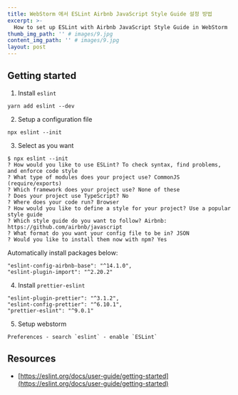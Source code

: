 ```yaml
---
title: WebStorm 에서 ESLint Airbnb JavaScript Style Guide 설정 방법
excerpt: >-
  How to set up ESLint with Airbnb JavaScript Style Guide in WebStorm
thumb_img_path: '' # images/9.jpg
content_img_path: '' # images/9.jpg
layout: post
---
```


## Getting started

1. Install `eslint`
```
yarn add eslint --dev
```

2. Setup a configuration file
```
npx eslint --init
```

3. Select as you want
```
$ npx eslint --init
? How would you like to use ESLint? To check syntax, find problems, and enforce code style
? What type of modules does your project use? CommonJS (require/exports)
? Which framework does your project use? None of these
? Does your project use TypeScript? No
? Where does your code run? Browser
? How would you like to define a style for your project? Use a popular style guide
? Which style guide do you want to follow? Airbnb: https://github.com/airbnb/javascript
? What format do you want your config file to be in? JSON
? Would you like to install them now with npm? Yes
```
Automatically install packages below:
```
"eslint-config-airbnb-base": "^14.1.0",
"eslint-plugin-import": "^2.20.2"
```

4. Install `prettier-eslint`
```
"eslint-plugin-prettier": "^3.1.2",
"eslint-config-prettier": "^6.10.1",
"prettier-eslint": "^9.0.1"
```

5. Setup webstorm

```
Preferences - search `eslint` - enable `ESLint`
```

## Resources
* [https://eslint.org/docs/user-guide/getting-started](https://eslint.org/docs/user-guide/getting-started)